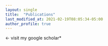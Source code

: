```yaml
---
layout: single
title:  "Publications"
last_modified_at: 2021-02-19T08:05:34-05:00
author_profile: true
---
```


 <- visit my google scholar*


